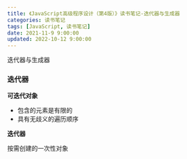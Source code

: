```yaml
---
title: 《JavaScript高级程序设计（第4版）》读书笔记-迭代器与生成器
categories: 读书笔记
tags: [JavaScript, 读书笔记]
date: 2021-11-9 9:00:00
updated: 2022-10-12 9:00:00
---
```


迭代器与生成器

### 迭代器

**可迭代对象**

- 包含的元素是有限的
- 具有无歧义的遍历顺序

**迭代器**

按需创建的一次性对象


